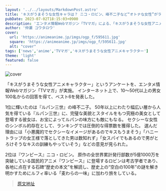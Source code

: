```yaml
---
layout: '../../layouts/MarkdownPost.astro'
title: 'キスがうまそうな女性キャラは？ ニコ・ロビン、峰不二子など“オトナな女性”がランクイン TVマガ独自調査'
pubDate: 2023-07-02T18:15:03+0900
description: 'エンタメ情報Webマガジン「TVマガ」による、「キスがうまそうな女性アニメキャラクター」のアンケート結果が発表された。'
author: '仲瀬 コウタロウ'
cover:
  url: 'https://animeanime.jp/imgs/ogp_f/595611.jpg'
  square: 'https://animeanime.jp/imgs/ogp_f/595611.jpg'
  alt: "cover"
tags: ['news','anime','TVマガ','キスがうまそうな女性アニメキャラクター']
theme: 'light'
featured: false
---
```


![cover](https://animeanime.jp/imgs/ogp_f/595611.jpg)

「キスがうまそうな女性アニメキャラクター」というアンケートを、エンタメ情報Webマガジン「TVマガ」が実施。 インターネット上で、10～50代以上の男女100名からの回答を得て、ベスト6を発表した。

1位に輝いたのは『ルパン三世』の峰不二子。 50年以上にわたり幅広い層から人気を得ている『ルパン三世』に、完璧な美貌とスタイルをもつ究極の美女として登場する彼女は、お宝によってルパンの味方にも敵にもなる。 セクシーな女性のシンボル的存在として、ランキングでは圧倒的な得票数を獲得した。 選んだ理由には「小悪魔的でセクシーなイメージがあるのでキスもうまそう」「ハニートラップの女王様で落としてきた男は数知れず」「女スパイでもあるので男がとろけそうなキスの訓練もやっていそう」などの意見が見られた。

2位は『ワンピース』ニコ・ロビン。 原作の全世界累計発行部数が5億1000万を突破している国民的アニメ『ワンピース』に登場するロビンは考古学者であり、各地に点在する石碑“歴史の本文”を解読し、歴史上の“空白の100年”の謎を解き明かすためにルフィ率いる「麦わらの一味」に加わり旅をしている。

>[原文地址](https://animeanime.jp/article/2023/07/02/78309.html)  